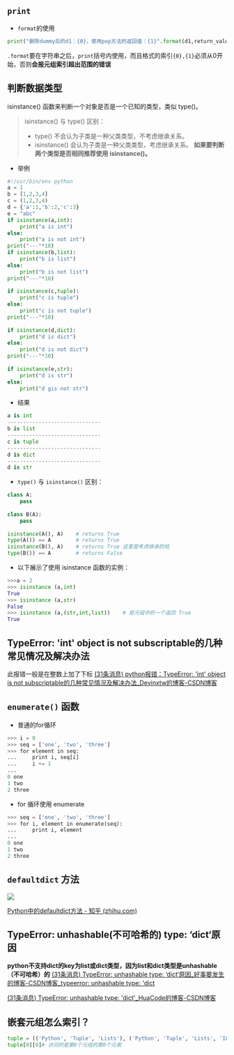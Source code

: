 ## `print`
* `format`的使用
```python
print("删除dummy后的d1：{0}，使用pop方法的返回值：{1}".format(d1,return_value))
```
`.format`要在字符串之后，`print`括号内使用，而且格式的索引`{0},{1}`必须从0开始，否则**会报元组索引超出范围的错误**
## 判断数据类型
isinstance() 函数来判断一个对象是否是一个已知的类型，类似 type()。
> isinstance() 与 type() 区别：
> -   type() 不会认为子类是一种父类类型，不考虑继承关系。
> -   isinstance() 会认为子类是一种父类类型，考虑继承关系。
>  **如果要判断两个类型是否相同推荐使用 isinstance()。**
* 举例
```python
#!/usr/bin/env python
a = 1
b = [1,2,3,4]
c = (1,2,3,4)
d = {'a':1,'b':2,'c':3}
e = "abc"
if isinstance(a,int):
    print("a is int")
else:
    print("a is not int")
print("---"*10)
if isinstance(b,list):
    print("b is list")
else:
    print("b is not list")
print("---"*10)
 
if isinstance(c,tuple):
    print("c is tuple")
else:
    print("c is not tuple")
print("---"*10)
 
if isinstance(d,dict):
    print("d is dict")
else:
    print("d is not dict")
print("---"*10)
 
if isinstance(e,str):
    print("d is str")
else:
    print("d gis not str")
```
* 结果
```python
a is int
------------------------------
b is list
------------------------------
c is tuple
------------------------------
d is dict
------------------------------
d is str
```
* `type()`  与 `isinstance()` 区别：
```python
class A:
    pass
 
class B(A):
    pass
 
isinstance(A(), A)    # returns True
type(A()) == A        # returns True
isinstance(B(), A)    # returns True 这里是考虑继承的哈
type(B()) == A        # returns False
```

* 以下展示了使用 isinstance 函数的实例：
```python
>>>a = 2
>>> isinstance (a,int)
True
>>> isinstance (a,str)
False
>>> isinstance (a,(str,int,list))    # 是元组中的一个返回 True
True
```
## TypeError: 'int' object is not subscriptable的几种常见情况及解决办法
此报错一般是在整数上加了下标
[(31条消息) python报错：TypeError: 'int' object is not subscriptable的几种常见情况及解决办法_Devinxtw的博客-CSDN博客](https://blog.csdn.net/qq_40688707/article/details/88862338)

##  `enumerate()`  函数
* 普通的for循环
```python
>>> i = 0  
>>> seq = ['one', 'two', 'three']  
>>> for element in seq:  
...     print i, seq[i]  
...     i += 1  
...  
0 one  
1 two  
2 three
```
*  for 循环使用 enumerate
```python
>>> seq = ['one', 'two', 'three']  
>>> for i, element in enumerate(seq):  
...     print i, element  
...  
0 one  
1 two  
2 three
```

## `defaultdict` 方法
![](https://files.mdnice.com/user/25190/7f2377e8-0a5e-41a1-8995-83ec1d66635e.png)

[Python中的defaultdict方法 - 知乎 (zhihu.com)](https://zhuanlan.zhihu.com/p/345741967)

## TypeError: unhashable(不可哈希的) type: ‘dict‘原因
**python不支持dict的key为list或dict类型，因为list和dict类型是unhashable（不可哈希）的**
[(31条消息) TypeError: unhashable type: ‘dict‘原因_好事要发生的博客-CSDN博客_typeerror: unhashable type: 'dict](https://blog.csdn.net/weixin_43505418/article/details/115439723)

[(31条消息) TypeError: unhashable type: 'dict'_HuaCode的博客-CSDN博客](https://blog.csdn.net/HuaCode/article/details/79855609)

## 嵌套元组怎么索引？
```python
tuple = (('Python', 'Tuple', 'Lists'), ('Python', 'Tuple', 'Lists', 'Includehelp', 'best'))
tuple[0][0]# 访问的是第0个元组的第0个元素
```